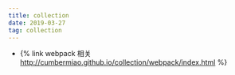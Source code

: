 ```yaml
---
title: collection
date: 2019-03-27
tag: collection
---
```


- {% link webpack 相关 http://cumbermiao.github.io/collection/webpack/index.html %}
